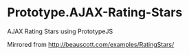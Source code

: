 Prototype.AJAX-Rating-Stars
===========================

AJAX Rating Stars using PrototypeJS

Mirrored from http://beauscott.com/examples/RatingStars/